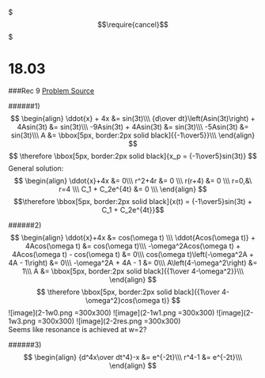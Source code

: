 $$$\require{cancel}$$$

# 18.03
###Rec 9
[Problem Source](https://ocw.mit.edu/courses/mathematics/18-03-differential-equations-spring-2010/recitations/MIT18_03S10_rec_09.pdf)

######1)
$$
\begin{align}
\ddot{x} + 4x &= sin(3t)\\\
{d\over dt}\left(Asin(3t)\right) + 4Asin(3t) &= sin(3t)\\\
-9Asin(3t) + 4Asin(3t) &= sin(3t)\\\
-5Asin(3t) &= sin(3t)\\\
A &= \bbox[5px, border:2px solid black]{{-1\over5}}\\\
\end{align}
$$
$$
\therefore \bbox[5px, border:2px solid black]{x_p = {-1\over5}sin(3t)}
$$
General solution:
$$
\begin{align}
\ddot{x}+4x &= 0\\\
r^2+4r &= 0 \\\
r(r+4) &= 0 \\\
r=0,&\ r=4 \\\
C_1 + C_2e^{4t} &= 0 \\\
\end{align}
$$
$$\therefore \bbox[5px, border:2px solid black]{x(t) = {-1\over5}sin(3t) + C_1 + C_2e^{4t}}$$

######2)
$$
\begin{align}
\ddot{x}+4x &= cos(\omega t) \\\
\ddot{Acos(\omega t)} + 4Acos(\omega t) &= cos(\omega t)\\\
-\omega^2Acos(\omega t) + 4Acos(\omega t) - cos(\omega t) &= 0\\\
cos(\omega t)\left(-\omega^2A + 4A - 1\right) &= 0\\\
-\omega^2A + 4A - 1 &= 0\\\
A\left(4-\omega^2\right) &= 1\\\
A &= \bbox[5px, border:2px solid black]{{1\over 4-\omega^2}}\\\
\end{align}
$$
$$
\therefore \bbox[5px, border:2px solid black]{{1\over 4-\omega^2}cos(\omega t)}
$$
![image](2-1w0.png =300x300)
![image](2-1w1.png =300x300)
![image](2-1w3.png =300x300)
![image](2-2res.png =300x300)   
Seems like resonance is achieved at w=2?

######3)
$$
\begin{align}
{d^4x\over dt^4}-x &= e^{-2t}\\\
r^4-1 &= e^{-2t}\\\
\end{align}
$$

